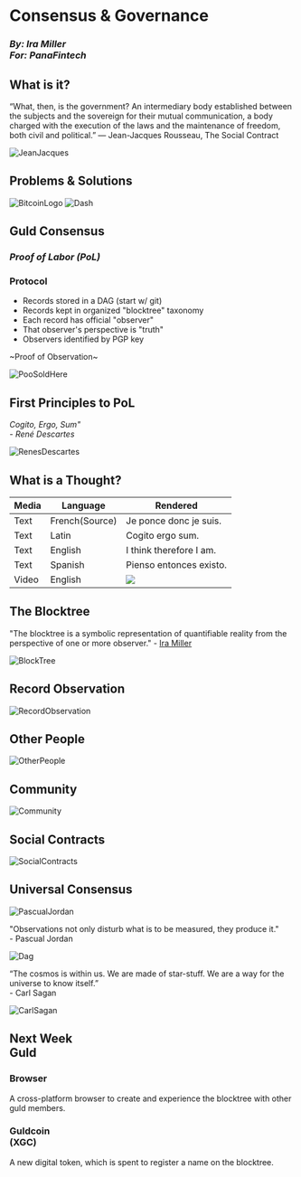 # Consensus & Governance

### *By: Ira Miller <br> For: PanaFintech*

## What is it?

“What, then, is the government? An intermediary body established between the subjects and the sovereign for their mutual communication, a body charged with the execution of the laws and the maintenance of freedom, both civil and political.”
― Jean-Jacques Rousseau, The Social Contract

![JeanJacques](https://github.com/Alexstang/Zimmi-Slides/blob/master/Consensus-and-Governance/Jean-Jacques-Rousseau.jpg)

## Problems & Solutions

![BitcoinLogo](https://github.com/Alexstang/Zimmi-Slides/blob/master/Consensus-and-Governance/Bitcoin.jpg) ![Dash](https://github.com/Alexstang/Zimmi-Slides/blob/master/Consensus-and-Governance/Dash.jpg)

## Guld Consensus

### *Proof of Labor (PoL)*

### Protocol

* Records stored in a DAG (start w/ git)
* Records kept in organized "blocktree" taxonomy
* Each record has official "observer"
* That observer's perspective is "truth"
* Observers identified by PGP key

~Proof of Observation~


![PooSoldHere](https://github.com/Alexstang/Zimmi-Slides/blob/master/Consensus-and-Governance/PooSoldHere.jpg)

## First Principles to PoL

*Cogito, Ergo, Sum" <br> - René Descartes*

![RenesDescartes](https://github.com/Alexstang/Zimmi-Slides/blob/master/Consensus-and-Governance/ReneDescartes.jpg)

## What is a Thought?

|Media|Language|Rendered|
|-----|-------|---------|
|Text|French(Source)|Je ponce donc je suis.
|Text|Latin|Cogito ergo sum.
|Text|English|I think therefore I am.
|Text|Spanish|Pienso entonces existo.
|Video|English|[![](https://github.com/Alexstang/Zimmi-Slides/blob/master/Consensus-and-Governance/Philosophy.jpg)](https://www.youtube.com/embed/CAjWUrwvxs4)

## The Blocktree

"The blocktree is a symbolic representation of quantifiable reality from the perspective of one or more observer." - [Ira Miller](http://iramiller.com/)

![BlockTree](https://github.com/Alexstang/Zimmi-Slides/blob/master/Consensus-and-Governance/BlocktreeRep.jpg)

## Record Observation

![RecordObservation](https://github.com/Alexstang/Zimmi-Slides/blob/master/Consensus-and-Governance/RecordObservation.jpg)

## Other People

![OtherPeople](https://github.com/Alexstang/Zimmi-Slides/blob/master/Consensus-and-Governance/OtherPeople.jpg)

## Community

![Community](https://github.com/Alexstang/Zimmi-Slides/blob/master/Consensus-and-Governance/Community.jpg)

## Social Contracts

![SocialContracts](https://github.com/Alexstang/Zimmi-Slides/blob/master/Consensus-and-Governance/SocialContracts.jpg)

## Universal Consensus

![PascualJordan](https://github.com/Alexstang/Zimmi-Slides/blob/master/Consensus-and-Governance/PascualJordan.jpg)

"Observations not only disturb what is to be measured, they produce it." <br> - Pascual Jordan

![Dag](https://github.com/Alexstang/Zimmi-Slides/blob/master/Consensus-and-Governance/Dag.jpg)

“The cosmos is within us. We are made of star-stuff. We are a way for the universe to know itself.” <br> - Carl Sagan

![CarlSagan](https://github.com/Alexstang/Zimmi-Slides/blob/master/Consensus-and-Governance/CarlSagan.jpg)

## Next Week <br> Guld

### Browser

A cross-platform browser to create and experience the blocktree with other guld members.

### Guldcoin <br> (XGC)

A new digital token, which is spent to register a name on the blocktree.
